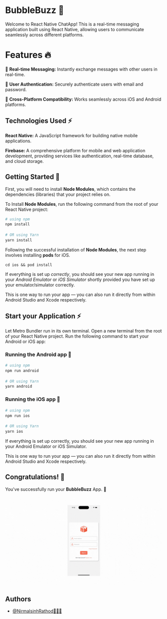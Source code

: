 # BubbleBuzz 📱

Welcome to React Native ChatApp! This is a real-time messaging application built using React Native, allowing users to communicate seamlessly across different platforms.

# Features 🔥

💬 **Real-time Messaging:** Instantly exchange messages with other users in real-time.

🔐 **User Authentication:** Securely authenticate users with email and password.

📲 **Cross-Platform Compatibility:** Works seamlessly across iOS and Android platforms.

## Technologies Used ⚡

**React Native:** A JavaScript framework for building native mobile applications.

**Firebase:** A comprehensive platform for mobile and web application development, providing services like authentication, real-time database, and cloud storage.

## Getting Started 🚀

First, you will need to install **Node Modules**, which contains the dependencies (libraries) that your project relies on.

To Install **Node Modules**, run the following command from the root of your React Native project:

```bash
# using npm
npm install

# OR using Yarn
yarn install
```

Following the successful installation of **Node Modules**, the next step involves installing **pods** for iOS.

```
cd ios && pod install
```

If everything is set up _correctly_, you should see your new app running in your _Android Emulator_ or _iOS Simulator_ shortly provided you have set up your emulator/simulator correctly.

This is one way to run your app — you can also run it directly from within Android Studio and Xcode respectively.

## Start your Application ⚡

Let Metro Bundler run in its own terminal. Open a new terminal from the root of your React Native project. Run the following command to start your Android or iOS app:

### Running the Android app 🤖

```bash
# using npm
npm run android

# OR using Yarn
yarn android
```

### Running the iOS app 📱

```bash
# using npm
npm run ios

# OR using Yarn
yarn ios
```

If everything is set up correctly, you should see your new app running in your Android Emulator or iOS Simulator.

This is one way to run your app — you can also run it directly from within Android Studio and Xcode respectively.

## Congratulations! 🎉

You've successfully run your **BubbleBuzz** App. 🥳

![](./src/assets/Video/video.gif)

## Authors

- [@NirmalsinhRathod👨🏻‍💻](https://github.com/NirmalsinhRathod)
